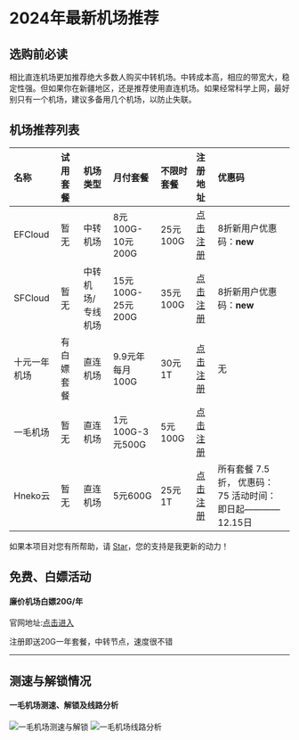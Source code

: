 # 2024年最新机场推荐

## 选购前必读

相比直连机场更加推荐绝大多数人购买中转机场。中转成本高，相应的带宽大，稳定性强。但如果你在新疆地区，还是推荐使用直连机场。如果经常科学上网，最好别只有一个机场，建议多备用几个机场，以防止失联。

## 机场推荐列表

| 名称 | 试用套餐 | 机场类型| 月付套餐 | 不限时套餐 | 注册地址 | 优惠码 |
| :----- | :----- | :----- | :----- | :----- | :----- | :----- | 
| EFCloud | 暂无 |中转机场| 8元100G-10元200G | 25元100G | [点击注册](https://inv.easyfastcloud.com/#/register?code=e6bMZ2fK) | 8折新用户优惠码：**new** |
| SFCloud | 暂无 |中转机场/专线机场| 15元100G-25元200G | 35元100G | [点击注册](https://www.sofastcloud.net/#/register?code=lO75Nx2p) | 8折新用户优惠码：**new** |
| 十元一年机场 | 有白嫖套餐 |直连机场| 9.9元年每月100G | 30元1T | [点击注册](https://syyn.2.passwallwall.life/index.php#/register?code=uwXVGqTO) | 无 |
| 一毛机场 | 暂无 |直连机场| 1元100G-3元500G | 5元100G | [点击注册](https://xn--4gqu8tcnnope.com/#/register?code=bqRmR5WW) |  |
| Hneko云 | 暂无 |直连机场| 5元600G | 25元1T | [点击注册](https://neko5.o888.space/#/register?code=xbq3kPq1) | 所有套餐 7.5折， 优惠码： 75 活动时间： 即日起————12.15日|

如果本项目对您有所帮助，请 [Star](https://github.com/PythonIeda/jichangtuijian)，您的支持是我更新的动力！

## 免费、白嫖活动

#### 廉价机场白嫖20G/年
官网地址:[点击进入](https://lianjia.me/#/register?code=YGKMsx4B)

注册即送20G一年套餐，中转节点，速度很不错

---

## 测速与解锁情况

#### 一毛机场测速、解锁及线路分析

![一毛机场测速与解锁](https://github.com/user-attachments/assets/55adfb72-a09c-45d4-b7ad-6d50cc46fcbc)
![一毛机场线路分析](https://github.com/user-attachments/assets/73dc7bf5-d9fb-4465-8ee0-69b478f1a575)
